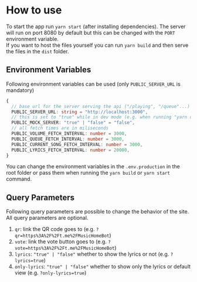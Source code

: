 # How to use

To start the app run `yarn start` (after installing dependencies). The server will run on port 8080 by default but this can be changed with the `PORT` environment variable. <br>
If you want to host the files yourself you can run `yarn build` and then serve the files in the `dist` folder.

## Environment Variables

Following environment variables can be used (only `PUBLIC_SERVER_URL` is mandatory)

```ts
{
  // base url for the server serving the api ("/playing", "/queue"...)
  PUBLIC_SERVER_URL: string = "http://localhost:3000",
  // this is set to "true" while in dev mode (e.g. when running "yarn dev")
  PUBLIC_MOCK_SERVER: "true" | "false" = "false",
  // all fetch times are in miliseconds
  PUBLIC_VOLUME_FETCH_INTERVAL: number = 3000,
  PUBLIC_QUEUE_FETCH_INTERVAL: number = 3000,
  PUBLIC_CURRENT_SONG_FETCH_INTERVAL: number = 3000,
  PUBLIC_LYRICS_FETCH_INTERVAL: number = 20000,
}
```

You can change the environment variables in the `.env.production` in the root folder or pass them when running the `yarn build` or `yarn start` command.

## Query Parameters

Following query parameters are possible to change the behavior of the site. All query parameters are optional.

1. `qr`: link the QR code goes to (e.g. `?qr=https%3A%2F%2Ft.me%2FMusicHomeBot`)
2. `vote`: link the vote button goes to (e.g. `?vote=https%3A%2F%2Ft.me%2FMusicHomeBot`)
3. `lyrics`: `"true" | "false"` whether to show the lyrics or not (e.g. `?lyrics=true`)
4. `only-lyrics`: `"true" | "false"` whether to show only the lyrics or default view (e.g. `?only-lyrics=true`)
